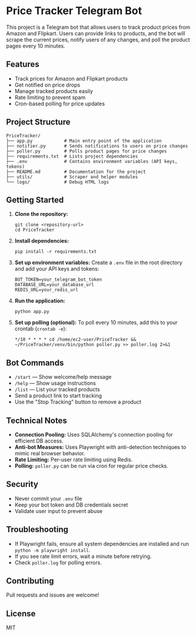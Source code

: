 # Price Tracker Telegram Bot

This project is a Telegram bot that allows users to track product prices from Amazon and Flipkart. Users can provide links to products, and the bot will scrape the current prices, notify users of any changes, and poll the product pages every 10 minutes.

## Features

- Track prices for Amazon and Flipkart products
- Get notified on price drops
- Manage tracked products easily
- Rate limiting to prevent spam
- Cron-based polling for price updates

## Project Structure

```
PriceTracker/
├── app.py            # Main entry point of the application
├── notifier.py       # Sends notifications to users on price changes
├── poller.py         # Polls product pages for price changes
├── requirements.txt  # Lists project dependencies
├── .env              # Contains environment variables (API keys, tokens)
├── README.md         # Documentation for the project
├── utils/            # Scraper and helper modules
└── logs/             # Debug HTML logs
```

## Getting Started

1. **Clone the repository:**

   ```
   git clone <repository-url>
   cd PriceTracker
   ```

2. **Install dependencies:**

   ```
   pip install -r requirements.txt
   ```

3. **Set up environment variables:**
   Create a `.env` file in the root directory and add your API keys and tokens:

   ```
   BOT_TOKEN=your_telegram_bot_token
   DATABASE_URL=your_database_url
   REDIS_URL=your_redis_url
   ```

4. **Run the application:**

   ```
   python app.py
   ```

5. **Set up polling (optional):**
   To poll every 10 minutes, add this to your crontab (`crontab -e`):

   ```
   */10 * * * * cd /home/ec2-user/PriceTracker && ~/PriceTracker/venv/bin/python poller.py >> poller.log 2>&1
   ```

## Bot Commands

- `/start` — Show welcome/help message
- `/help` — Show usage instructions
- `/list` — List your tracked products
- Send a product link to start tracking
- Use the "Stop Tracking" button to remove a product

## Technical Notes

- **Connection Pooling:** Uses SQLAlchemy's connection pooling for efficient DB access.
- **Anti-bot Measures:** Uses Playwright with anti-detection techniques to mimic real browser behavior.
- **Rate Limiting:** Per-user rate limiting using Redis.
- **Polling:** `poller.py` can be run via cron for regular price checks.

## Security

- Never commit your `.env` file
- Keep your bot token and DB credentials secret
- Validate user input to prevent abuse

## Troubleshooting

- If Playwright fails, ensure all system dependencies are installed and run `python -m playwright install`.
- If you see rate limit errors, wait a minute before retrying.
- Check `poller.log` for polling errors.

## Contributing

Pull requests and issues are welcome!

## License

MIT
